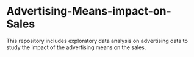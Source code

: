 # Advertising-Means-impact-on-Sales
This repository includes exploratory data analysis on advertising data to study the impact of the advertising means on the sales.
